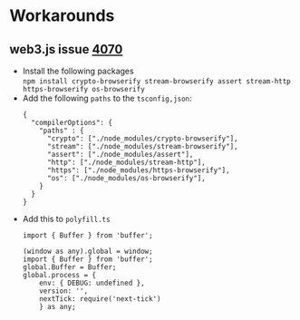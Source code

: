 
# Workarounds

## web3.js issue [4070](https://github.com/ChainSafe/web3.js/issues/4070#issuecomment-843193781)

- Install the following packages<br>
`npm install crypto-browserify stream-browserify assert stream-http https-browserify os-browserify`
- Add the following `paths` to the `tsconfig,json`:
  ```
  {
    "compilerOptions": {
      "paths" : {
        "crypto": ["./node_modules/crypto-browserify"],
        "stream": ["./node_modules/stream-browserify"],
        "assert": ["./node_modules/assert"],
        "http": ["./node_modules/stream-http"],
        "https": ["./node_modules/https-browserify"],
        "os": ["./node_modules/os-browserify"],
      }
    }
  }
  ```
- Add this to `polyfill.ts`
  ```
  import { Buffer } from 'buffer';
  
  (window as any).global = window;
  import { Buffer } from 'buffer';
  global.Buffer = Buffer;
  global.process = {
      env: { DEBUG: undefined },
      version: '',
      nextTick: require('next-tick')
      } as any;
  ```

